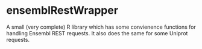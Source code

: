 # ensemblRestWrapper

A small (very complete) R library which has some convienence functions for handling Ensembl REST requests. It also does the same for some Uniprot requests.


